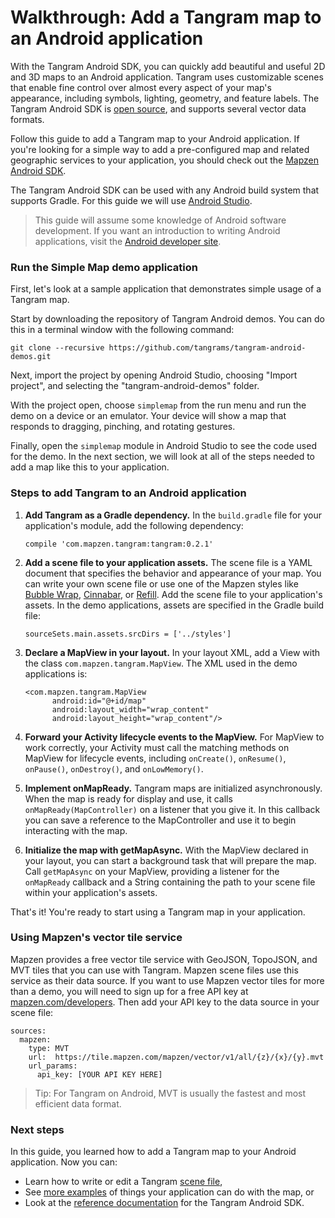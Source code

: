 # Walkthrough: Add a Tangram map to an Android application

With the Tangram Android SDK, you can quickly add beautiful and useful 2D and 3D maps to an Android application. Tangram uses customizable scenes that enable fine control over almost every aspect of your map's appearance, including symbols, lighting, geometry, and feature labels. The Tangram Android SDK is [open source](https://github.com/tangrams/tangram-es), and supports several vector data formats.

Follow this guide to add a Tangram map to your Android application. If you're looking for a simple way to add a pre-configured map and related geographic services to your application, you should check out the [Mapzen Android SDK](https://mapzen.com/documentation/android/).

The Tangram Android SDK can be used with any Android build system that supports Gradle. For this guide we will use [Android Studio](http://developer.android.com/sdk/index.html).

> This guide will assume some knowledge of Android software development. If you want an introduction to writing Android applications, visit the [Android developer site](http://developer.android.com/training/index.html).

### Run the Simple Map demo application

First, let's look at a sample application that demonstrates simple usage of a Tangram map.

Start by downloading the repository of Tangram Android demos. You can do this in a terminal window with the following command:

```
git clone --recursive https://github.com/tangrams/tangram-android-demos.git
```

Next, import the project by opening Android Studio, choosing "Import project", and selecting the "tangram-android-demos" folder.

With the project open, choose `simplemap` from the run menu and run the demo on a device or an emulator. Your device will show a map that responds to dragging, pinching, and rotating gestures.

Finally, open the `simplemap` module in Android Studio to see the code used for the demo. In the next section, we will look at all of the steps needed to add a map like this to your application.

### Steps to add Tangram to an Android application

1. **Add Tangram as a Gradle dependency.** In the `build.gradle` file for your application's module, add the following dependency:

    ```
    compile 'com.mapzen.tangram:tangram:0.2.1'
    ```

2. **Add a scene file to your application assets.** The scene file is a YAML document that specifies the behavior and appearance of your map. You can write your own scene file or use one of the Mapzen styles like [Bubble Wrap](https://github.com/tangrams/bubble-wrap), [Cinnabar](https://github.com/tangrams/cinnabar-style), or [Refill](https://github.com/tangrams/refill-style). Add the scene file to your application's assets. In the demo applications, assets are specified in the Gradle build file:

    ```
    sourceSets.main.assets.srcDirs = ['../styles']
    ```

3. **Declare a MapView in your layout.** In your layout XML, add a View with the class `com.mapzen.tangram.MapView`. The XML used in the demo applications is:

    ```
    <com.mapzen.tangram.MapView
          android:id="@+id/map"
          android:layout_width="wrap_content"
          android:layout_height="wrap_content"/>
    ```

4. **Forward your Activity lifecycle events to the MapView.** For MapView to work correctly, your Activity must call the matching methods on MapView for lifecycle events, including `onCreate()`, `onResume()`, `onPause()`, `onDestroy()`, and `onLowMemory()`.

5. **Implement onMapReady.** Tangram maps are initialized asynchronously. When the map is ready for display and use, it calls `onMapReady(MapController)` on a listener that you give it. In this callback you can save a reference to the MapController and use it to begin interacting with the map.

6. **Initialize the map with getMapAsync.** With the MapView declared in your layout, you can start a background task that will prepare the map. Call `getMapAsync` on your MapView, providing a listener for the `onMapReady` callback and a String containing the path to your scene file within your application's assets.

That's it! You're ready to start using a Tangram map in your application.

### Using Mapzen's vector tile service

Mapzen provides a free vector tile service with GeoJSON, TopoJSON, and MVT tiles that you can use with Tangram. Mapzen scene files use this service as their data source. If you want to use Mapzen vector tiles for more than a demo, you will need to sign up for a free API key at [mapzen.com/developers](https://mapzen.com/developers). Then add your API key to the data source in your scene file:

```
sources:
  mapzen:
    type: MVT
    url:  https://tile.mapzen.com/mapzen/vector/v1/all/{z}/{x}/{y}.mvt
    url_params:
      api_key: [YOUR API KEY HERE]
```

> Tip: For Tangram on Android, MVT is usually the fastest and most efficient data format.

### Next steps

In this guide, you learned how to add a Tangram map to your Android application. Now you can:

 - Learn how to write or edit a Tangram [scene file](https://mapzen.com/documentation/tangram/Scene-file/),
 - See [more examples](https://github.com/tangrams/tangram-android-demos) of things your application can do with the map, or
 - Look at the [reference documentation](https://mapzen.com/documentation/tangram/android-sdk/0.2.1/) for the Tangram Android SDK.
